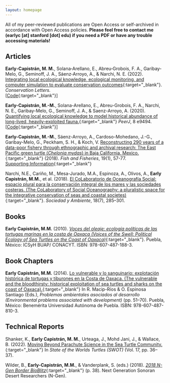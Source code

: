 ```yaml
---
layout: homepage
---
```


All of my peer-reviewed publications are Open Access or self-archived in accordance with Open Access policies. **Please feel free to contact me (earlyc [at] stanford [dot] edu) if you need a PDF or have any trouble accessing materials!** 

## Articles
**Early‐Capistrán, M. M.**, Solana‐Arellano, E., Abreu‐Grobois, F. A., Garibay‐Melo, G., Seminoff, J. A., Sáenz‐Arroyo, A., & Narchi, N. E. (2022). [Integrating local ecological knowledge, ecological monitoring, and computer simulation to evaluate conservation outcomes](https://doi.org/10.1111/conl.12921){:target="\_blank"}. *Conservation Letters.*\
[[Code](https://github.com/earlycapistran/miceNls){:target="\_blank"}]

**Early-Capistrán, M.-M.**, Solana-Arellano, E., Abreu-Grobois, F. A., Narchi, N. E., Garibay-Melo, G., Seminoff, J. A., & Saenz-Arroyo, A. (2020). [Quantifying local ecological knowledge to model historical abundance of long-lived, heavily-exploited fauna.](https://doi.org/10.7717/peerj.9494){:target="\_blank"} *PeerJ*, 8 e9494.
[[Code](10.7717/peerj.9494/supp-16){:target="\_blank"}]

**Early-Capistrán, M.-M.**, Sáenz-Arroyo, A., Cardoso-Mohedano, J.-G., Garibay-Melo, G., Peckham, S. H., & Koch, V. [Reconstructing 290 years of a data-poor fishery through ethnographic and archival research: The East Pacific green turtle (*Chelonia mydas*) in Baja California, Mexico.](https://earlycapistran.github.io/assets/download/earlycapistranetal_2018_manuscript.pdf){:target="\_blank"} (2018). *Fish and Fisheries*, 19(1), 57-77.\
[Supporting Information](https://earlycapistran.github.io/assets/download/earlycapistranetal_2018_supp_info.pdf){:target="\_blank"}

Narchi,  N.E.,  Cariño, M.,  Mesa-Jurado, M.A.,  Espinoza, A.,  Olivos, A., **Early Capistrán, M.M.**, et al. (2018). [El CoLaboratorio de Oceanografía Social: espacio plural para la conservación integral de los mares y las sociedades costeras. (The CoLaboratory of Social Oceanography: a pluralistic space for the integrative conservation of seas and coastal societes)](https://www.scielo.org.mx/scielo.php?pid=S2007-65762018000300285&script=sci_abstract){:target="\_blank"}. *Sociedad y Ambiente*,  18(7), 285–301.

## Books

**Early Capistrán, M.M.** (2010). [*Voces del oleaje: ecología políticas de las tortugas marinas en la costa de Oaxaca (Voices of the Swell: Political Ecology of Sea Turtles on the Coast of Oaxaca)*](https://earlycapistran.github.io/assets/download/Early%20Capistr%C3%A1n_2010_Voces%20del%20oleaje.pdf){:target="\_blank"}. Puebla, México: ICSyH BUAP/ CONACYT. ISBN: 978-607-487-188-3.

## Book Chapters

**Early Capistrán, M.M.** (2014). [Lo vulnerable y lo sanguinario: explotación histórica de tortugas y tiburones en la Costa de Oaxaca. (The vulnerable and the bloodthirsty: historical exploitation of sea turtles and sharks on the coast of Oaxaca).](https://earlycapistran.github.io/assets/download/Problemas_ambientales_desarrollo_digital.pdf){:target="\_blank"} In R. Macip-Ríos & O. Espinosa Santiago (Eds.), *Problemas ambientales asociados al desarrollo (Environmental problems associated with development)* (pp. 51–70). Puebla, México: Benemérita Universidad Autónoma de Puebla. ISBN: 978-607-487-810-3.

## Technical Reports

Shanker, K., **Early Capistrán, M. M.**, Urteaga, J., Mohd Jani, J., & Wallace, B. (2022). [Moving Beyond Parachute Science in the Sea Turtle Community.](https://www.seaturtlestatus.org/swot-report-vol-17){:target="\_blank"} In *State of the Worlds Turtles (SWOT)* (Vol. 17, pp. 36–37).

Wilder, B., **Early-Capistrán, M.M.**, & Vanderplank, S. (eds.) (2018). [*2018 N-Gen Border BioBlitz*](https://nextgensd.com/wp-content/uploads/2021/02/BioBlitz-Report.pdf){:target="\_blank"} (p. 38). Next Generation Sonoran Desert Researchers (N-Gen).
